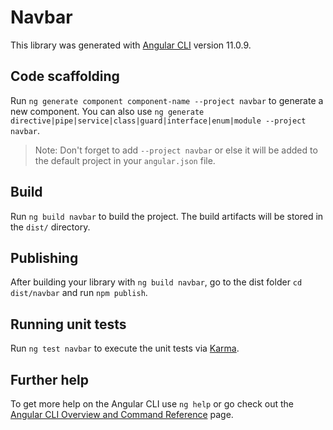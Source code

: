 # Navbar

This library was generated with [Angular CLI](https://github.com/angular/angular-cli) version 11.0.9.

## Code scaffolding

Run `ng generate component component-name --project navbar` to generate a new component. You can also use `ng generate directive|pipe|service|class|guard|interface|enum|module --project navbar`.
> Note: Don't forget to add `--project navbar` or else it will be added to the default project in your `angular.json` file. 

## Build

Run `ng build navbar` to build the project. The build artifacts will be stored in the `dist/` directory.

## Publishing

After building your library with `ng build navbar`, go to the dist folder `cd dist/navbar` and run `npm publish`.

## Running unit tests

Run `ng test navbar` to execute the unit tests via [Karma](https://karma-runner.github.io).

## Further help

To get more help on the Angular CLI use `ng help` or go check out the [Angular CLI Overview and Command Reference](https://angular.io/cli) page.
